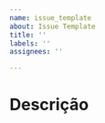 ```yaml
---
name: issue_template
about: Issue Template
title: ''
labels: ''
assignees: ''

---
```

# Descrição
<!-- Por favor, descreva de forma objetiva as informações do problema a ser realizado -->
